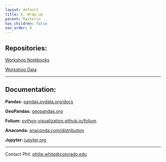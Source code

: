 ```yaml
---
layout: default
title: 8. Wrap-up
parent: Rasterio
has_children: false
nav_order: 8
---
```


## Repositories:

[Workshop Notebooks](https://github.com/whitephil/geopandas_notebooks)  

[Workshop Data](https://github.com/whitephil/gpddata)  

***

## Documentation:  

__Pandas:__ [pandas.pydata.org/docs](https://pandas.pydata.org/docs/)


__GeoPandas:__ [geopandas.org](https://geopandas.org/)


__Folium:__ [python-visualization.github.io/folium](https://python-visualization.github.io/folium/)

__Anaconda:__ [anaconda.com/distribution](https://www.anaconda.com/distribution/)


__Jupyter:__ [jupyter.org](https://jupyter.org/)  

***

Contact Phil: [philip.white@colorado.edu](mailto:philip.white@colorado.edu)


[Python]: img/PythonLogo.png
[Pandas]: img/Pandas_logo.png
[LogIn]: img/gpdLogin.png
[HubHome]: img/hubHome.png
